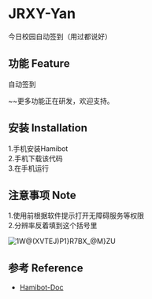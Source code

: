 # JRXY-Yan
今日校园自动签到（用过都说好）

## **功能** Feature
自动签到 
  
~~更多功能正在研发，欢迎支持。  

## **安装** Installation
1.手机安装Hamibot  
2.手机下载该代码  
3.在手机运行  
## **注意事项** Note
1.使用前根据软件提示打开无障碍服务等权限  
2.分辨率反着填到这个括号里  
  
![1W@(XVTEJ)P1}R7BX_@M}ZU](https://user-images.githubusercontent.com/48935623/161063103-3e29d28f-c090-447d-9b93-6698451a7993.png)  

## **参考** Reference
- [Hamibot-Doc](https://docs.hamibot.com/install-hamibot/)

